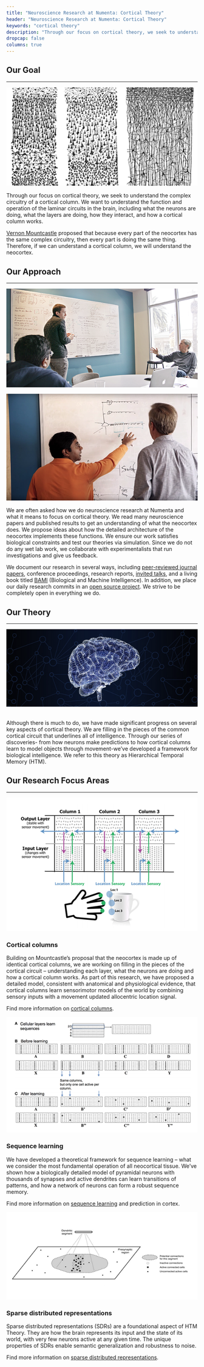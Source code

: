 ```yaml
---
title: "Neuroscience Research at Numenta: Cortical Theory"
header: "Neuroscience Research at Numenta: Cortical Theory"
keywords: "cortical theory"
description: "Through our focus on cortical theory, we seek to understand the cortical column. We do this by reading papers, proposing ideas, and testing them via simulation. We document our work in several ways, such as papers and invited talks. Our main research focus areas are cortical columns, sequence learning, and SDRs."
dropcap: false
columns: true
---
```


## Our Goal
___
<section>
<aside>

![Cortical Theory - Our Goal](images/cortical-theory-our-goal.png)

</aside>

Through our focus on cortical theory, we seek to understand the complex circuitry of a cortical column. We want to understand the function and operation of the laminar circuits in the brain, including what the neurons are doing, what the layers are doing, how they interact, and how a cortical column works.

[Vernon Mountcastle](https://en.wikipedia.org/wiki/Vernon_Benjamin_Mountcastle) proposed that because every part of the neocortex has the same complex circuitry, then every part is doing the same thing.  Therefore, if we can understand a cortical column, we will understand the neocortex.  

</section>

## Our Approach
<hr>

<section>
<aside>

![Cortical Theory - Our Approach 1](images/cortical-theory-our-approach-1.png)


![Cortical Theory - Our Approach 2](images/cortical-theory-our-approach-2.png)

</aside>

We are often asked how we do neuroscience research at Numenta and what it means to focus on cortical theory. We read many neuroscience papers and published results to get an understanding of what the neocortex does. We propose ideas about how the detailed architecture of the neocortex implements these functions. We ensure our work satisfies biological constraints and test our theories via simulation. Since we do not do any wet lab work, we collaborate with experimentalists that run investigations and give us feedback.

We document our research in several ways, including [peer-reviewed journal papers](/resources/papers/), conference proceedings, research reports, [invited talks](/events/), and a living book titled [BAMI](/resources/biological-and-machine-intelligence/) (Biological and Machine Intelligence). In addition, we place our daily research commits in an [open source project](http://numenta.org/). We strive to be completely open in everything we do.

</section>

## Our Theory
<hr>
<section>
<aside>

![Cortical Theory - Our Theory](images/cortical-theory-our-theory.png)

</aside><br>
Although there is much to do, we have made significant progress on several key aspects of cortical theory. We are filling in the pieces of the common cortical circuit that underlines all of intelligence.  Through our series of discoveries- from how neurons make predictions to how cortical columns learn to model objects through movement-we’ve developed a framework for biological intelligence. We refer to this theory as Hierarchical Temporal Memory (HTM).

</section>

## Our Research Focus Areas
___
<section>
<aside>

![Cortical Theory - Cortical Columns](images/cortical-theory-cortical-columns.png)

</aside>

### Cortical columns

Building on Mountcastle’s proposal that the neocortex is made up of identical cortical columns, we are working on filling in the pieces of the cortical circuit – understanding each layer, what the neurons are doing and how a cortical column works. As part of this research, we have proposed a detailed model, consistent with anatomical and physiological evidence, that cortical columns learn sensorimotor models of the world by combining sensory inputs with a movement updated allocentric location signal.

Find more information on [cortical columns](/neuroscience-research/cortical-theory/cortical-columns/).

</section>
<section>
<aside>

![Cortical Theory - Sequence Learning](images/cortical-theory-sequence-learning.png)

</aside>

### Sequence learning

We have developed a theoretical framework for sequence learning – what we consider the most fundamental operation of all neocortical tissue.  We’ve shown how a biologically detailed model of pyramidal neurons with thousands of synapses and active dendrites can learn transitions of patterns, and how a network of neurons can form a robust sequence memory.

Find more information on [sequence learning](/neuroscience-research/cortical-theory/sequence-learning/) and prediction in cortex.

</section>
<section>
<aside>

![Cortical Theory - SDRs](images/cortical-theory-sparse-distributed-representations.png)

</aside>

### Sparse distributed representations

Sparse distributed representations (SDRs) are a foundational aspect of HTM Theory.  They are how the brain represents its input and the state of its world, with very few neurons active at any given time. The unique properties of SDRs enable semantic generalization and robustness to noise.

Find more information on [sparse distributed representations](/neuroscience-research/cortical-theory/sparse-distributed-representations/).

</section>
